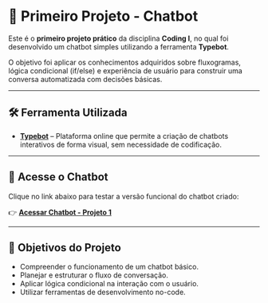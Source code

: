 

# 🤖 Primeiro Projeto - Chatbot

Este é o **primeiro projeto prático** da disciplina **Coding I**, no qual foi desenvolvido um chatbot simples utilizando a ferramenta **Typebot**.

O objetivo foi aplicar os conhecimentos adquiridos sobre fluxogramas, lógica condicional (if/else) e experiência de usuário para construir uma conversa automatizada com decisões básicas.

---

## 🛠️ Ferramenta Utilizada

- [**Typebot**](https://typebot.io) – Plataforma online que permite a criação de chatbots interativos de forma visual, sem necessidade de codificação.

---

## 📌 Acesse o Chatbot

Clique no link abaixo para testar a versão funcional do chatbot criado:

👉 [**Acessar Chatbot - Projeto 1**](https://typebot.co/aula-codigo-bzq0u0z)

---

## 🎯 Objetivos do Projeto

- Compreender o funcionamento de um chatbot básico.
- Planejar e estruturar o fluxo de conversação.
- Aplicar lógica condicional na interação com o usuário.
- Utilizar ferramentas de desenvolvimento no-code.




